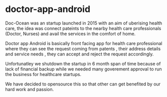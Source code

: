 # doctor-app-android

Doc-Ocean was an startup launched in 2015 with an aim of uberising health care, the idea was connect pateints to the nearby health care professionals (Doctor, Nurses)
and avail the services in the comfort of home. 

Doctor app Android is basically front facing app for health care professional where they can see the request coming from patents , their address details and service
needs , they can accept and reject the request accordingly. 

Unfortunatley we shutdown the startup in 6 month span of time because of lack of financial backup while we needed many goverement approval to run the business
for healthcare startups. 

We have decided to opensource this so that other can get benefited by our hard work and passion.

